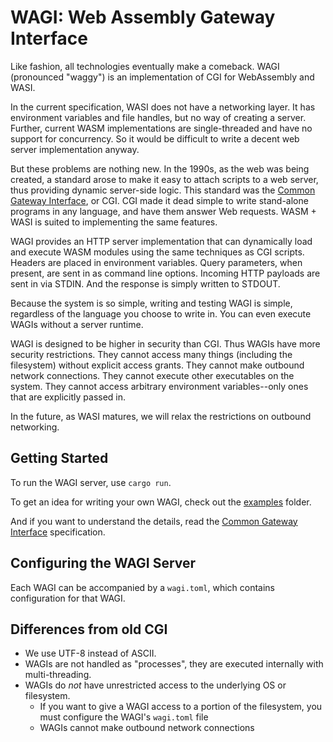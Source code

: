 # WAGI: Web Assembly Gateway Interface

Like fashion, all technologies eventually make a comeback.
WAGI (pronounced "waggy") is an implementation of CGI for WebAssembly and WASI.

In the current specification, WASI does not have a networking layer.
It has environment variables and file handles, but no way of creating a server.
Further, current WASM implementations are single-threaded and have no support for concurrency.
So it would be difficult to write a decent web server implementation anyway.

But these problems are nothing new.
In the 1990s, as the web was being created, a standard arose to make it easy to attach scripts to a web server, thus providing dynamic server-side logic.
This standard was the [Common Gateway Interface](https://tools.ietf.org/html/draft-robinson-www-interface-00), or CGI.
CGI made it dead simple to write stand-alone programs in any language, and have them answer Web requests.
WASM + WASI is suited to implementing the same features.

WAGI provides an HTTP server implementation that can dynamically load and execute WASM modules using the same techniques as CGI scripts.
Headers are placed in environment variables.
Query parameters, when present, are sent in as command line options.
Incoming HTTP payloads are sent in via STDIN.
And the response is simply written to STDOUT.

Because the system is so simple, writing and testing WAGI is simple, regardless of the language you choose to write in.
You can even execute WAGIs without a server runtime.

WAGI is designed to be higher in security than CGI.
Thus WAGIs have more security restrictions.
They cannot access many things (including the filesystem) without explicit access grants.
They cannot make outbound network connections.
They cannot execute other executables on the system.
They cannot access arbitrary environment variables--only ones that are explicitly passed in.

In the future, as WASI matures, we will relax the restrictions on outbound networking.

## Getting Started

To run the WAGI server, use `cargo run`.

To get an idea for writing your own WAGI, check out the [examples](examples/) folder.

And if you want to understand the details, read the [Common Gateway Interface](https://tools.ietf.org/html/draft-robinson-www-interface-00) specification.

## Configuring the WAGI Server

Each WAGI can be accompanied by a `wagi.toml`, which contains configuration for that WAGI.


## Differences from old CGI

- We use UTF-8 instead of ASCII.
- WAGIs are not handled as "processes", they are executed internally with multi-threading.
- WAGIs do _not_ have unrestricted access to the underlying OS or filesystem.
    * If you want to give a WAGI access to a portion of the filesystem, you must configure the WAGI's `wagi.toml` file
    * WAGIs cannot make outbound network connections
